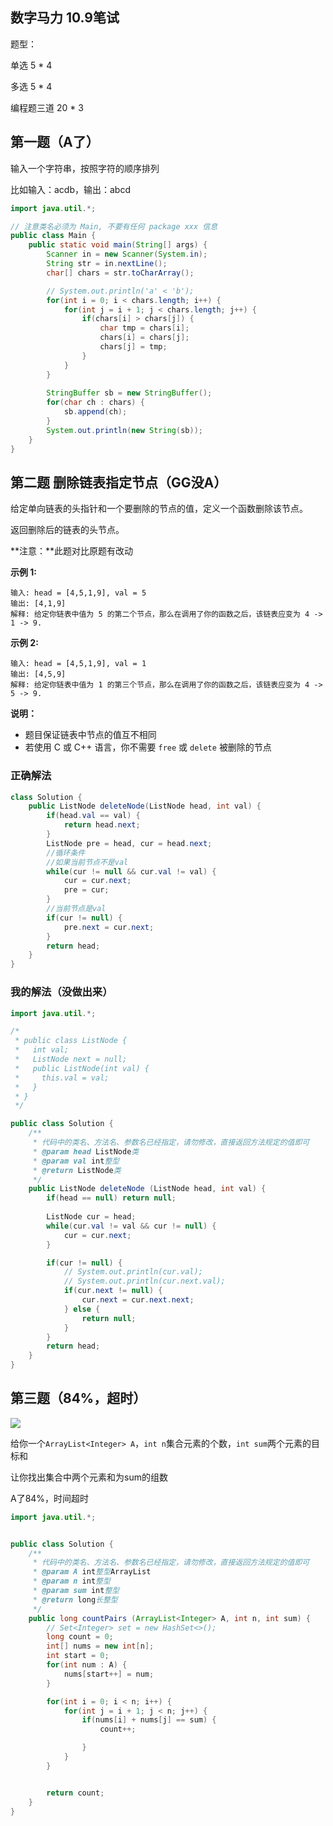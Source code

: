 ## 数字马力 10.9笔试



题型：

单选 5 * 4

多选 5 * 4

编程题三道 20 * 3





## 第一题（A了）

输入一个字符串，按照字符的顺序排列

比如输入：acdb，输出：abcd

````java
import java.util.*;

// 注意类名必须为 Main, 不要有任何 package xxx 信息
public class Main {
    public static void main(String[] args) {
        Scanner in = new Scanner(System.in);
        String str = in.nextLine();
        char[] chars = str.toCharArray();

        // System.out.println('a' < 'b');
        for(int i = 0; i < chars.length; i++) {
            for(int j = i + 1; j < chars.length; j++) {
                if(chars[i] > chars[j]) {
                    char tmp = chars[i];
                    chars[i] = chars[j];
                    chars[j] = tmp;
                }
            }
        }
        
        StringBuffer sb = new StringBuffer();
        for(char ch : chars) {
            sb.append(ch);
        }
        System.out.println(new String(sb));
    }
}
````





## 第二题 删除链表指定节点（GG没A）

给定单向链表的头指针和一个要删除的节点的值，定义一个函数删除该节点。

返回删除后的链表的头节点。

**注意：**此题对比原题有改动

**示例 1:**

```
输入: head = [4,5,1,9], val = 5
输出: [4,1,9]
解释: 给定你链表中值为 5 的第二个节点，那么在调用了你的函数之后，该链表应变为 4 -> 1 -> 9.
```

**示例 2:**

```
输入: head = [4,5,1,9], val = 1
输出: [4,5,9]
解释: 给定你链表中值为 1 的第三个节点，那么在调用了你的函数之后，该链表应变为 4 -> 5 -> 9.
```

 

**说明：**

- 题目保证链表中节点的值互不相同
- 若使用 C 或 C++ 语言，你不需要 `free` 或 `delete` 被删除的节点

### 正确解法

```java
class Solution {
    public ListNode deleteNode(ListNode head, int val) {
        if(head.val == val) {
            return head.next;
        }
        ListNode pre = head, cur = head.next;
        //循环条件
        //如果当前节点不是val
        while(cur != null && cur.val != val) {
            cur = cur.next;
            pre = cur;
        }
        //当前节点是val
        if(cur != null) {
            pre.next = cur.next;
        }
        return head;
    }
}
```







### 我的解法（没做出来）

````java
import java.util.*;

/*
 * public class ListNode {
 *   int val;
 *   ListNode next = null;
 *   public ListNode(int val) {
 *     this.val = val;
 *   }
 * }
 */

public class Solution {
    /**
     * 代码中的类名、方法名、参数名已经指定，请勿修改，直接返回方法规定的值即可
     * @param head ListNode类 
     * @param val int整型 
     * @return ListNode类
     */
    public ListNode deleteNode (ListNode head, int val) {
        if(head == null) return null;
        
        ListNode cur = head;
        while(cur.val != val && cur != null) {
            cur = cur.next;
        }

        if(cur != null) {
            // System.out.println(cur.val);
            // System.out.println(cur.next.val);
            if(cur.next != null) {
                cur.next = cur.next.next;
            } else {
                return null;
            }
        } 
        return head;
    }
}
````







## 第三题（84%，超时）

![](https://alylmengbucket.oss-cn-nanjing.aliyuncs.com/2023-9/202310092131319.png)

给你一个`ArrayList<Integer> A`，`int n`集合元素的个数，`int sum`两个元素的目标和

让你找出集合中两个元素和为sum的组数

A了84%，时间超时



```java
import java.util.*;


public class Solution {
    /**
     * 代码中的类名、方法名、参数名已经指定，请勿修改，直接返回方法规定的值即可
     * @param A int整型ArrayList
     * @param n int整型
     * @param sum int整型
     * @return long长整型
     */
    public long countPairs (ArrayList<Integer> A, int n, int sum) {
        // Set<Integer> set = new HashSet<>();
        long count = 0;
        int[] nums = new int[n];
        int start = 0;
        for(int num : A) {
            nums[start++] = num;
        }

        for(int i = 0; i < n; i++) {
            for(int j = i + 1; j < n; j++) {
                if(nums[i] + nums[j] == sum) {
                    count++;

                }
            }
        }


        return count;
    }
}
```

